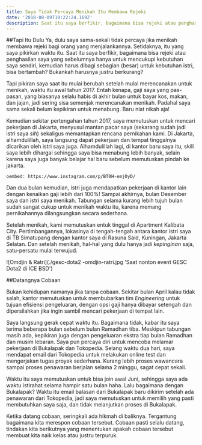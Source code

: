 ```yaml
---
title: Saya Tidak Percaya Menikah Itu Membawa Rejeki
date: '2018-08-09T19:22:24.169Z'
description: Saat itu saya berfikir, bagaimana bisa rejeki atau penghasilan saya yang sebelumnya hanya untuk mencukupi kebutuhan saya sendiri, kemudian harus dibagi sebagian (besar) untuk kebutuhan istri, bisa bertambah? Bukankah harusnya justru berkurang?
---
```


##Tapi Itu Dulu
Ya, dulu saya sama-sekali tidak percaya jika menikah membawa rejeki bagi orang yang menjalankannya. Setidaknya, itu yang saya pikirkan waktu itu.
Saat itu saya berfikir, bagaimana bisa rejeki atau penghasilan saya yang sebelumnya hanya untuk mencukupi kebutuhan saya sendiri, kemudian harus dibagi sebagian (besar) untuk kebutuhan istri, bisa bertambah? Bukankah harusnya justru berkurang?

Tapi pikiran saya saat itu mulai berubah setelah mulai merencanakan untuk menikah, waktu itu awal tahun 2017. Entah kenapa, gaji saya yang pas-pasan, yang biasanya selalu habis di akhir bulan untuk bayar kos, makan, dan jajan, jadi sering sisa semenjak merencanakan menikah. Padahal saya sama sekali belum kepikiran untuk menabung. Baru niat nikah aja!

Kemudian sekitar pertengahan tahun 2017, saya memutuskan untuk mencari pekerjaan di Jakarta, menyusul mantan pacar saya (sekarang sudah jadi istri saya _sih_) sekaligus memantapkan rencana pernikahan kami. Di Jakarta, alhamdulillah, saya langsung dapat pekerjaan dan tempat tinggalnya dicarikan oleh istri saya juga. Alhamdulillah lagi, di kantor baru saya itu, skill saya lebih dihargai sehingga saya bisa menabung lebih banyak, selain karena saya juga banyak belajar hal baru sebelum memutuskan pindah ke jakarta.

`oembed: https://www.instagram.com/p/BT0H-emjOyD/`

Dan dua bulan kemudian, istri juga mendapatkan pekerjaan di kantor lain dengan kenaikan gaji lebih dari 100%!
Sampai akhirnya, bulan Desember saya dan istri saya menikah. Tabungan selama kurang lebih tujuh bulan sudah sangat cukup untuk menikah waktu itu, karena memang pernikahannya dilangsungkan secara sederhana.

Setelah menikah, kami memutuskan entuk tinggal di Apartment Kalibata City. Pertimbangannya, lokasinya di tengah-tengah antara kantor istri saya di TB Simatupang dengan kantor saya di Rasuna Said, Kuningan, Jakarta Selatan.
Dan setelah menikah, hal-hal yang dulu hanya jadi _kepinginan_ saja, satu-persatu mulai terwujud.

![Omdjin & Ratri](./gesc-dota2 -omdjin-ratri.jpg 'Saat nonton event GESC Dota2 di ICE BSD')

##Datangnya Cobaan

Bukan kehidupan namanya jika tanpa cobaan. Sekitar bulan April kalau tidak salah, kantor memutuskan untuk membubarkan tim _Engineering_ untuk tujuan efisiensi pengeluaran, dengan opsi gaji hanya dibayar setengah dan dipersilahkan jika ingin sambil mencari pekerjaan di tempat lain.

Saya langsung gerak cepat waktu itu. Bagaimana tidak, kabar itu saya terima beberapa bulan sebelum bulan Ramadhan tiba. Meskipun tabungan masih ada, kepikiran juga dengan pengeluaran ekstra tiap bulan Ramadhan dan musim lebaran.
Saya pun percaya diri untuk mencoba melamar pekerjaan di Bukalapak dan Tokopedia. Selang waktu dua hari, saya mendapat email dari Tokopedia untuk melakukan online test dan mengerjakan tugas proyek sederhana. Kurang lebih proses wawancara sampai proses penawaran berjalan selama 2 minggu, sagat cepat sekali.

Waktu itu saya memutuskan untuk bisa join awal Juni, sehingga saya ada waktu istirahat selama hampir satu bulan haha. Lalu bagaimana dengan Bukalapak? Waktu itu email balasan dari Bukalapak baru dikirim setelah ada penawaran dari Tokopedia, jadi saya memutuskan untuk memilih yang pasti membutuhkan saya saja, dan tidak melanjutkan proses di Bukalapak.

Ketika datang cobaan, seringkali ada hikmah di baliknya. Tergantung bagaimana kita merespon cobaan tersebut. Cobaan pasti selalu datang, tindakan kita berikutnya yang menentukan apakah cobaan tersebut membuat kita naik kelas atau justru terpuruk.
